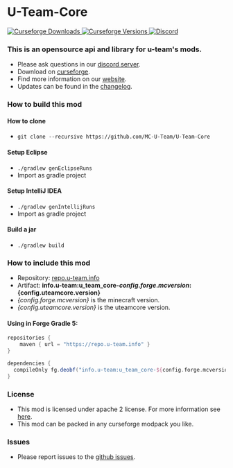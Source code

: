# U-Team-Core

[
![Curseforge Downloads](http://cf.way2muchnoise.eu/u-team-core.svg)
![Curseforge Versions](http://cf.way2muchnoise.eu/versions/u-team-core.svg)
](https://www.curseforge.com/minecraft/mc-mods/u-team-core)
[
![Discord](https://img.shields.io/discord/297104769649213441?label=Discord)
](https://discord.u-team.info)

### This is an opensource api and library for u-team's mods.

- Please ask questions in our [discord server](https://discord.u-team.info).
- Download on [curseforge](https://www.curseforge.com/minecraft/mc-mods/u-team-core).  
- Find more information on our [website](https://u-team.info/mods/uteamcore).
- Updates can be found in the [changelog](CHANGELOG.md).

### How to build this mod

#### How to clone
- ``git clone --recursive https://github.com/MC-U-Team/U-Team-Core``

#### Setup Eclipse
- ``./gradlew genEclipseRuns``
- Import as gradle project

#### Setup IntelliJ IDEA
- ``./gradlew genIntellijRuns``
- Import as gradle project

#### Build a jar
- ``./gradlew build``

### How to include this mod

- Repository: [repo.u-team.info](https://repo.u-team.info)
- Artifact: **info.u-team:u_team_core-${config.forge.mcversion}:${config.uteamcore.version}** 
- *{config.forge.mcversion}* is the minecraft version.
- *{config.uteamcore.version}* is the uteamcore version.

#### Using in Forge Gradle 5:
```gradle
repositories {
    maven { url = "https://repo.u-team.info" }
}

dependencies {
  compileOnly fg.deobf("info.u-team:u_team_core-${config.forge.mcversion}:${config.uteamcore.version}")
}
```

### License

- This mod is licensed under apache 2 license. For more information see [here](LICENSE).  
- This mod can be packed in any curseforge modpack you like.

### Issues

- Please report issues to the [github issues](../../issues).